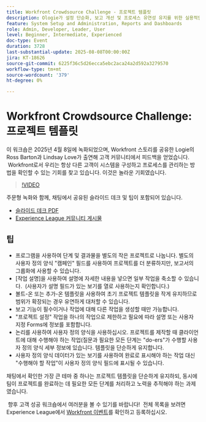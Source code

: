 ```yaml
---
title: Workfront Crowdsource Challenge - 프로젝트 템플릿
description: Ologie가 설정 단순화, 보고 개선 및 프로세스 유연성 유지를 위한 실용적인 팁을 통해 Adobe Workfront 프로젝트 템플릿을 간소화하는 방법에 대해 알아봅니다.
feature: System Setup and Administration, Reports and Dashboards
role: Admin, Developer, Leader, User
level: Beginner, Intermediate, Experienced
doc-type: Event
duration: 3728
last-substantial-update: 2025-08-08T00:00:00Z
jira: KT-18626
source-git-commit: 6225f36c5d26ecca5ebc2aca24a2d592a3279570
workflow-type: tm+mt
source-wordcount: '379'
ht-degree: 0%

---
```



# Workfront Crowdsource Challenge: 프로젝트 템플릿

이 워크숍은 2025년 4월 8일에 녹화되었으며, Workfront 스토리를 공유한 Logie의 Ross Barton과 Lindsay Love가 출연해 고객 커뮤니티에서 피드백을 얻었습니다.  Workfront로서 우리는 항상 다른 고객이 시스템을 구성하고 프로세스를 관리하는 방법을 확인할 수 있는 기회를 찾고 있습니다. 이것은 놀라운 기회였습니다.

>[!VIDEO](https://video.tv.adobe.com/v/3469962/?learn=on&enablevpops)

주문형 녹화와 함께, 채팅에서 공유된 슬라이드 데크 및 팁이 포함되어 있습니다.  

* [슬라이드 데크 PDF](https://workfront-experience.s3.us-west-2.amazonaws.com/Training/Guides/Customer+Success+at+Scale/040825+-+Crowdsource+Challenge+with+Project+Templates.pdf)
* [Experience League 커뮤니티 게시물](https://experienceleaguecommunities.adobe.com/t5/workfront-discussions/event-follow-up-workfront-crowdsource-challenge-project/td-p/747512?profile.language=ko)

## 팁

* 프로그램을 사용하여 단계 및 결과물을 별도의 작은 프로젝트로 나눕니다. 별도의 사용자 정의 양식 &quot;캠페인&quot; 필드를 사용하여 프로젝트를 더 분류하지만, 보고서의 그룹화에 사용할 수 있습니다. 
* [작업 설명]을 사용하여 설명에 자세한 내용을 넣으면 일부 작업을 축소할 수 있습니다.  (사용자가 설명 필드가 있는 보기를 열로 사용하는지 확인합니다.) 
* 볼트-온 또는 추가-온 템플릿을 사용하여 초기 프로젝트 템플릿을 작게 유지하므로 범위가 확장되는 경우 유연하게 대처할 수 있습니다. 
* 보고 기능이 필수이거나 작업에 대해 다른 작업을 생성할 때만 가능합니다. 
* &quot;프로젝트 설정&quot; 작업을 하나의 작업으로 제한하고 필요에 따라 설명 또는 사용자 지정 Forms에 정보를 포함합니다. 
* 논리를 사용하여 사용자 정의 양식을 사용하십시오. 프로젝트를 제작할 때 클라이언트에 대해 수행해야 하는 작업(질문과 필요한 모든 단계는 &quot;do-ers&quot;가 수행할 사용자 정의 양식 세부 정보에 있습니다. 템플릿을 단순하게 유지합니다. 
* 사용자 정의 양식 데이터가 있는 보기를 사용하여 완료로 표시해야 하는 작업 대신 &quot;수행해야 할 작업&quot;이 사용자 정의 양식 필드에 표시될 수 있습니다. 

채팅에서 확인한 가장 큰 테마 중 하나는 프로젝트 템플릿을 단순하게 유지하되, 동시에 팀이 프로젝트를 완료하는 데 필요한 모든 단계를 처리하고 노력을 추적해야 하는 과제였습니다.  

 향후 고객 성공 워크숍에서 여러분을 볼 수 있기를 바랍니다!  전체 목록을 보려면 Experience League에서 [Workfront 이벤트](https://experienceleague.adobe.com/events/?lang=ko&filters=Workfront)를 확인하고 등록하십시오.